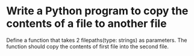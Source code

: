 # Write a Python program to copy the contents of a file to another file

Define a function that takes 2 filepaths(type: strings) as parameters.
The function should copy the contents of first file into the second file. 
